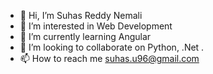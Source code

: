 - 👋 Hi, I’m Suhas Reddy Nemali
- 👀 I’m interested in Web Development
- 🌱 I’m currently learning Angular
- 💞️ I’m looking to collaborate on Python, .Net .
- 📫 How to reach me suhas.u96@gmail.com

<!---
SuhasNemali/SuhasNemali is a ✨ special ✨ repository because its `README.md` (this file) appears on your GitHub profile.
You can click the Preview link to take a look at your changes.
--->
